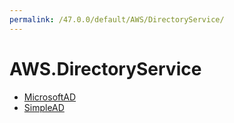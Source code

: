 ```yaml
---
permalink: /47.0.0/default/AWS/DirectoryService/
---
```


# AWS.DirectoryService



* [MicrosoftAD](MicrosoftAD.md)
* [SimpleAD](SimpleAD.md)